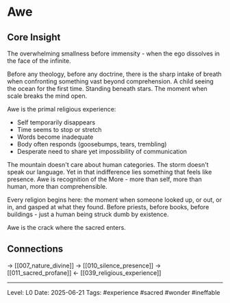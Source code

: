 # Awe

## Core Insight
The overwhelming smallness before immensity - when the ego dissolves in the face of the infinite.

Before any theology, before any doctrine, there is the sharp intake of breath when confronting something vast beyond comprehension. A child seeing the ocean for the first time. Standing beneath stars. The moment when scale breaks the mind open.

Awe is the primal religious experience:
- Self temporarily disappears
- Time seems to stop or stretch
- Words become inadequate
- Body often responds (goosebumps, tears, trembling)
- Desperate need to share yet impossibility of communication

The mountain doesn't care about human categories. The storm doesn't speak our language. Yet in that indifference lies something that feels like presence. Awe is recognition of the More - more than self, more than human, more than comprehensible.

Every religion begins here: the moment when someone looked up, or out, or in, and gasped at what they found. Before priests, before books, before buildings - just a human being struck dumb by existence.

Awe is the crack where the sacred enters.

## Connections
→ [[007_nature_divine]]
→ [[010_silence_presence]]
→ [[011_sacred_profane]]
← [[039_religious_experience]]

---
Level: L0
Date: 2025-06-21
Tags: #experience #sacred #wonder #ineffable